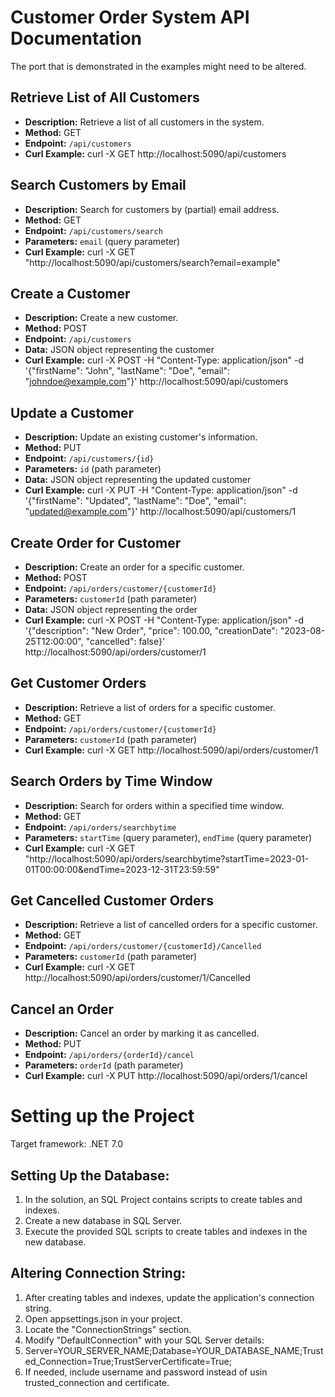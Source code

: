 # Customer Order System API Documentation

The port that is demonstrated in the examples might need to be altered.

## Retrieve List of All Customers

- **Description:** Retrieve a list of all customers in the system.
- **Method:** GET
- **Endpoint:** `/api/customers`
- **Curl Example:** curl -X GET http://localhost:5090/api/customers


## Search Customers by Email

- **Description:** Search for customers by (partial) email address.
- **Method:** GET
- **Endpoint:** `/api/customers/search`
- **Parameters:** `email` (query parameter)
- **Curl Example:** curl -X GET "http://localhost:5090/api/customers/search?email=example"


## Create a Customer

- **Description:** Create a new customer.
- **Method:** POST
- **Endpoint:** `/api/customers`
- **Data:** JSON object representing the customer
- **Curl Example:** curl -X POST -H "Content-Type: application/json" -d '{"firstName": "John", "lastName": "Doe", "email": "johndoe@example.com"}' http://localhost:5090/api/customers


## Update a Customer

- **Description:** Update an existing customer's information.
- **Method:** PUT
- **Endpoint:** `/api/customers/{id}`
- **Parameters:** `id` (path parameter)
- **Data:** JSON object representing the updated customer
- **Curl Example:** curl -X PUT -H "Content-Type: application/json" -d '{"firstName": "Updated", "lastName": "Doe", "email": "updated@example.com"}' http://localhost:5090/api/customers/1

 ## Create Order for Customer

- **Description:** Create an order for a specific customer.
- **Method:** POST
- **Endpoint:** `/api/orders/customer/{customerId}`
- **Parameters:** `customerId` (path parameter)
- **Data:** JSON object representing the order
- **Curl Example:** curl -X POST -H "Content-Type: application/json" -d '{"description": "New Order", "price": 100.00, "creationDate": "2023-08-25T12:00:00", "cancelled": false}' http://localhost:5090/api/orders/customer/1

  
## Get Customer Orders

- **Description:** Retrieve a list of orders for a specific customer.
- **Method:** GET
- **Endpoint:** `/api/orders/customer/{customerId}`
- **Parameters:** `customerId` (path parameter)
- **Curl Example:** curl -X GET http://localhost:5090/api/orders/customer/1
  
## Search Orders by Time Window

- **Description:** Search for orders within a specified time window.
- **Method:** GET
- **Endpoint:** `/api/orders/searchbytime`
- **Parameters:** `startTime` (query parameter), `endTime` (query parameter)
- **Curl Example:** curl -X GET "http://localhost:5090/api/orders/searchbytime?startTime=2023-01-01T00:00:00&endTime=2023-12-31T23:59:59"
  
## Get Cancelled Customer Orders

- **Description:** Retrieve a list of cancelled orders for a specific customer.
- **Method:** GET
- **Endpoint:** `/api/orders/customer/{customerId}/Cancelled`
- **Parameters:** `customerId` (path parameter)
- **Curl Example:** curl -X GET http://localhost:5090/api/orders/customer/1/Cancelled

  
## Cancel an Order

- **Description:** Cancel an order by marking it as cancelled.
- **Method:** PUT
- **Endpoint:** `/api/orders/{orderId}/cancel`
- **Parameters:** `orderId` (path parameter)
- **Curl Example:** curl -X PUT http://localhost:5090/api/orders/1/cancel

# Setting up the Project

Target framework: .NET 7.0 

## Setting Up the Database:

1. In the solution, an SQL Project contains scripts to create tables and indexes.
2. Create a new database in SQL Server.
3. Execute the provided SQL scripts to create tables and indexes in the new database.

## Altering Connection String:

1. After creating tables and indexes, update the application's connection string.
2. Open appsettings.json in your project.
3. Locate the "ConnectionStrings" section.
4. Modify "DefaultConnection" with your SQL Server details:
5. Server=YOUR_SERVER_NAME;Database=YOUR_DATABASE_NAME;Trusted_Connection=True;TrustServerCertificate=True;
6. If needed, include username and password instead of usin trusted_connection and certificate.



